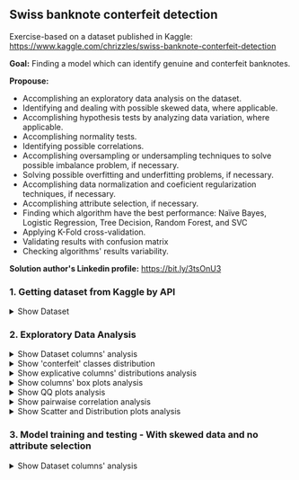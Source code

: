 ## Swiss banknote conterfeit detection

Exercise-based on a dataset published in Kaggle: https://www.kaggle.com/chrizzles/swiss-banknote-conterfeit-detection

**Goal:** Finding a model which can identify genuine and conterfeit banknotes.

**Propouse:**

 - Accomplishing an exploratory data analysis on the dataset.
 - Identifying and dealing with possible skewed data, where applicable.
 - Accomplishing hypothesis tests by analyzing data variation, where applicable.
 - Accomplishing normality tests.
 - Identifying possible correlations.
 - Accomplishing oversampling or undersampling techniques to solve possible imbalance problem, if necessary.
 - Solving possible overfitting and underfitting problems, if necessary.
 - Accomplishing data normalization and coeficient regularization techniques, if necessary.
 - Accomplishing attribute selection, if necessary.
 - Finding which algorithm have the best performance: Naïve Bayes, Logistic Regression, Tree Decision, Random Forest, and SVC
 - Applying K-Fold cross-validation.
 - Validating results with confusion matrix
 - Checking algorithms' results variability.

**Solution author's Linkedin profile:** https://bit.ly/3tsOnU3

### 1. Getting dataset from Kaggle by API

<details><summary>Show Dataset</summary>
<p align="center">
  <img src="https://github.com/TheVini/DataScience/blob/master/classification/swiss_banknote/src/Image_001.png" width="350">
</p>
</details>

### 2. Exploratory Data Analysis

<details><summary>Show Dataset columns' analysis</summary>
<ul>
<li> By getting "non-null" results below, it proves that there is no null data, so there is no need to delete elements/columns or to add data by interpolation.
<li> The data below proves that some normalization technique is needed on explicative variables and they are also continuous.
</ul>
<p align="center">
  <img src="https://github.com/TheVini/DataScience/blob/master/classification/swiss_banknote/src/Image_002.png" height="250">
  <img src="https://github.com/TheVini/DataScience/blob/master/classification/swiss_banknote/src/Image_003.png" height="250">
</p>
</details>

<details><summary>Show 'conterfeit' classes distribution</summary>
<ul>
<li> The response variable, 'conterfeit', is perfect balanced between its classes. So there is no need of using undersampling or oversampling techniques.
</ul>
<p align="center">
  <img src="https://github.com/TheVini/DataScience/blob/master/classification/swiss_banknote/src/Image_004.png" height="15">
</p>
</details>

<details><summary>Show explicative columns' distributions analysis</summary>
<ul>
<li> The distribution graphics below also proves that data normalization is need to some explicative variables, as well as, it shows some different kind of distributions: bimodal, normal, left and tight skewed.
</ul>
<p align="center">
  <img src="https://github.com/TheVini/DataScience/blob/master/classification/swiss_banknote/src/Image_005.png" width="850">
</p>
</details>

<details><summary>Show columns' box plots analysis</summary>
<ul>
<li> The box plots below detail q few outliers.
</ul>
<p align="center">
  <img src="https://github.com/TheVini/DataScience/blob/master/classification/swiss_banknote/src/Image_006.png" width="850">
</p>
</details>

<details><summary>Show QQ plots analysis</summary>
<ul>
<li> About data normality, some deatils are described below by QQ plots with alpha adjusted to 5%.
</ul>
<p align="center">
  <img src="https://github.com/TheVini/DataScience/blob/master/classification/swiss_banknote/src/Image_007.png" width="850">
</p>
</details>

<details><summary>Show pairwaise correlation analysis</summary>
<p>From the heatmap of Pearson correlation described below, it can be extracted some conclusios when compare all variables to "conterfeit". According to Evans (1996 - "Evans JD (1996) Straight forward statistics for the behavioral sciences. Brooks/Cole Pub. Co, Pacific Grove", also http://leg.ufpr.br/~silvia/CE003/node74.html - in portuguese) classification for Pearson correlation, follow below the conclusions about the correlation between all variables and variable "conterfeit":</p>
<ul>
<li> Very strong: Diagonal
<li> Strong: Bottom
<li> Moderate: Left, Right, Top
<li> Very weak: Lenght
</ul>
<p align="center">
  <img src="https://github.com/TheVini/DataScience/blob/master/classification/swiss_banknote/src/Image_008.png" width="450">
</p>
</details>

<details><summary>Show Scatter and Distribution plots analysis</summary>
<ul>
<li> In addition, the Scatter and Distributions plot below show that variable "Diagonal" strongly explain the variable "conterfeit".
</ul>
<p align="center">
  <img src="https://github.com/TheVini/DataScience/blob/master/classification/swiss_banknote/src/Image_009.png" width="750">
</p>
</details>

### 3. Model training and testing - With skewed data and no attribute selection

<details><summary>Show Dataset columns' analysis</summary>
<p>Explicative variables (left image) and response variable (right image)</p>
<p align="center">
  <img src="https://github.com/TheVini/DataScience/blob/master/classification/swiss_banknote/src/Image_010.png" height="150">
  <img src="https://github.com/TheVini/DataScience/blob/master/classification/swiss_banknote/src/Image_011.png" height="150">
</p>
</details>
